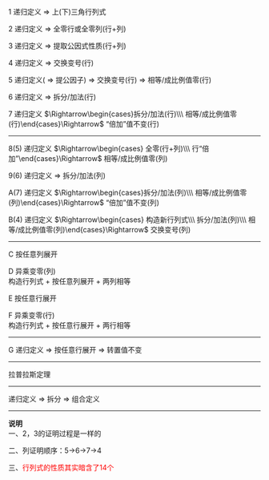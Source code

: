 1 递归定义 $\Rightarrow$ 上(下)三角行列式  
  
2 递归定义 $\Rightarrow$ 全零行或全零列(行+列)  
  
3 递归定义 $\Rightarrow$ 提取公因式性质(行+列)  
  
4 递归定义 $\Rightarrow$ 交换变号(行)  
  
5 递归定义( $\Rightarrow$ 提公因子) $\Rightarrow$ 交换变号(行) $\Rightarrow$ 相等/成比例值零(行)  
  
6 递归定义 $\Rightarrow$ 拆分/加法(行)  
  
7 递归定义 $\Rightarrow\begin{cases}拆分/加法(行)\\\ 相等/成比例值零(行)\end{cases}\Rightarrow$ “倍加”值不变(行)  
  
---  
  
8(5) 递归定义 $\Rightarrow\begin{cases}  
全零(行+列)\\\  
行“倍加”\end{cases}\Rightarrow$ 相等/成比例值零(列)  
  
9(6) 递归定义 $\Rightarrow$ 拆分/加法(列)  
  
A(7) 递归定义 $\Rightarrow\begin{cases}拆分/加法(列)\\\ 相等/成比例值零(列)\end{cases}\Rightarrow$ “倍加”值不变(列)  
  
B(4) 递归定义 $\Rightarrow\begin{cases}  
构造新行列式\\\  
拆分/加法(列)\\\  
相等/成比例值零(列)\end{cases}\Rightarrow$ 交换变号(列)  
  
---  
  
C 按任意列展开  
  
D 异乘变零(列)  
构造行列式 $+$ 按任意列展开 $+$ 两列相等  
  
E 按任意行展开  
  
F 异乘变零(行)  
构造行列式 $+$ 按任意行展开 $+$ 两行相等  
  
---  
  
G 递归定义 $\Rightarrow$ 按任意行展开 $\Rightarrow$ 转置值不变  
  
---  
  
拉普拉斯定理  
  
---  
  
递归定义 $\Rightarrow$ 拆分 $\Rightarrow$ 组合定义  
  
---  
  
**说明**  
一、2，3的证明过程是一样的  
  
二、列证明顺序：5→6→7→4  
  
三、<font color=red>行列式的性质其实暗含了14个</font>  
